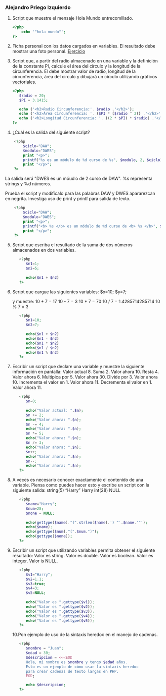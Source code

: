 ### Alejandro Priego Izquierdo

1. Script que muestre el mensaje Hola Mundo entrecomillado.

   ```php
   <?php
       echo '"hola mundo"';
   ?>
   ```

2. Ficha personal con los datos cargados en variables. El resultado debe mostrar una foto personal.
   [Ejercicio](../Ejercicio%201/index.php)

3. Script que, a partir del radio almacenado en una variable y la definición de la constante PI, calcule el área del círculo y la longitud de la circunferencia. El debe mostrar valor de radio, longitud de la circunferencia, área del círculo y dibujará un círculo utilizando gráficos vectoriales.

   ```php
   <?php
      $radio = 20;
      $PI = 3.1415;

      echo ('<h2>Radio Circunferencia:'. $radio .'</h2>');
      echo ('<h2>Área Circunferencia: '. ($PI * ($radio ^ 2)) .'</h2>');
      echo ('<h2>Longitud Circunferencia: '. ((2 * $PI) * $radio) .'</h2>');
   ?>
   ```

4. ¿Cuál es la salida del siguiente script?

```php
    <?php
        $ciclo="DAW";
        $modulo="DWES";
        print "<p>";
        printf("%s es un módulo de %d curso de %s", $modulo, 2, $ciclo);
        print "</p>";
    ?>
```

   La salida será "DWES es un móudlo de 2 curso de DAW". %s representa strings y %d números.

Prueba el script y modifícalo para las palabras DAW y DWES apararezcan en negrita.
Investiga uso de print y printf para salida de texto.

```php
    <?php
        $ciclo="DAW";
        $modulo="DWES";
        print "<p>";
        printf("<b> %s </b> es un módulo de %d curso de <b> %s </b>", $modulo, 2, $ciclo);
        print "</p>";
    ?>
```

5. Script que escriba el resultado de la suma de dos números almacenados en dos variables.
   ```php
      <?php
         $n1=1;
         $n2=5;
         
         echo($n1 + $n2)
      ?>
   ```

7. Script que cargue las siguientes variables:
   $x=10;
   $y=7;

   y muestre:
   10 + 7 = 17
   10 - 7 = 3
   10 \* 7 = 70
   10 / 7 = 1.4285714285714
   10 % 7 = 3

   ```php
      <?php
         $n1=10;
         $n2=7;
         
         echo($n1 + $n2)
         echo($n1 - $n2)
         echo($n1 * $n2)
         echo($n1 / $n2)
         echo($n1 % $n2)
      ?>
   ```

1. Escribir un script que declare una variable y muestre la siguiente información en
   pantalla:
   Valor actual 8.
   Suma 2. Valor ahora 10.
   Resta 4. Valor ahora 6.
   Multipica por 5. Valor ahora 30.
   Divide por 3. Valor ahora 10.
   Incrementa el valor en 1. Valor ahora 11.
   Decrementa el valor en 1. Valor ahora 11.

   ```php
      <?php
         $n=8;
         
         echo("Valor actual: ".$n);
         $n += 2;
         echo("Valor ahora: ".$n);
         $n -= 4;
         echo("Valor ahora: ".$n);
         $n *= 5;
         echo("Valor ahora: ".$n);
         $n /= 3;
         echo("Valor ahora: ".$n);
         $n++;
         echo("Valor ahora: ".$n);
         $n--;
         echo("Valor ahora: ".$n);
      ?>
   ```

2. A veces es necesario conocer exactamente el contenido de una variable. Piensa
   como puedes hacer esto y escribe un script con la siguiente salida:
   string(5) “Harry”
   Harry
   int(28)
   NULL

   ```php
      <?php
         $name="Harry";
         $num=28;
         $none = NULL;
         
         echo(gettype($name)."(".strlen($name).') "'.$name.'"');
         echo($name);
         echo(gettype($num)."(".$num.")");
         echo(gettype($none));
      ?>
   ```   

3. Escribir un script que utilizando variables permita obtener el siguiente resultado:
   Valor es string.
   Valor es double.
   Valor es boolean.
   Valor es integer.
   Valor is NULL.

   ```php
      <?php
         $v1="Harry";
         $v2=1.1;
         $v3=true;
         $v4=3;
         $v5=NULL;
         
         echo("Valor es ".gettype($v1));
         echo("Valor es ".gettype($v2));
         echo("Valor es ".gettype($v3));
         echo("Valor es ".gettype($v4));
         echo("Valor es ".gettype($v5));
      ?>
   ```   

   10.Pon ejemplo de uso de la sintaxis heredoc en el manejo de cadenas.

   ```php
      <?php
         $nombre = "Juan";
         $edad = 30;
         $descripcion = <<<EOD
         Hola, mi nombre es $nombre y tengo $edad años.
         Esto es un ejemplo de cómo usar la sintaxis heredoc
         para crear cadenas de texto largas en PHP.
         EOD;

         echo $descripcion;
      ?>

   ```